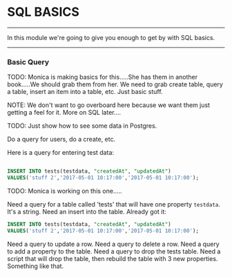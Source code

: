 # SQL BASICS
---

In this module we're going to give you enough to get by with SQL basics. 

<hr>

### Basic Query

TODO: Monica is making basics for this.....She has them in another book.....We should grab them from her. We need to grab create table, query a table, insert an item into a table, etc. Just basic stuff.

NOTE: We don't want to go overboard here because we want them just getting a feel for it. More on SQL later....

TODO: Just show how to see some data in Postgres.

Do a query for users, do a create, etc.

Here is a query for entering test data:
```sql

INSERT INTO tests(testdata, "createdAt", "updatedAt") 
VALUES('stuff 2','2017-05-01 10:17:00','2017-05-01 10:17:00');


```


TODO: Monica is working on this one.....

Need a query for a table called 'tests' that will have one property `testdata`. It's a string.
Need an insert into the table. Already got it:
```sql
INSERT INTO tests(testdata, "createdAt", "updatedAt") 
VALUES('stuff 2','2017-05-01 10:17:00','2017-05-01 10:17:00');
```

Need a query to update a row.
Need a query to delete a row.
Need a query to add a property to the table.
Need a query to drop the tests table.
Need a script that will drop the table, then rebuild the table with 3 new properties. Something like that.